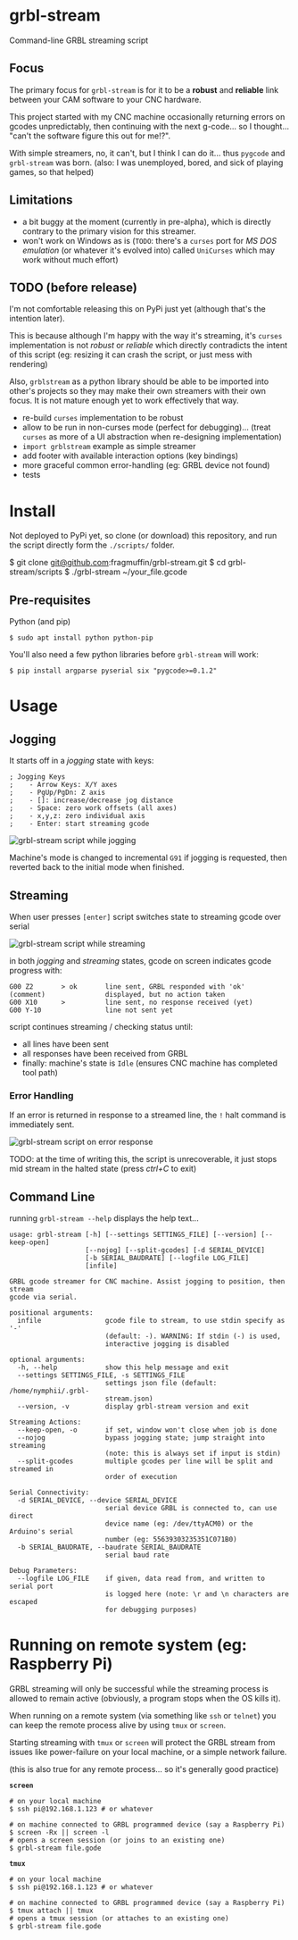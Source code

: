 # grbl-stream

Command-line GRBL streaming script


## Focus

The primary focus for `grbl-stream` is for it to be a **robust** and **reliable**
link between your CAM software to your CNC hardware.

This project started with my CNC machine occasionally returning errors on gcodes
unpredictably, then continuing with the next g-code... so I thought... "can't
the software figure this out for me!?".

With simple streamers, no, it can't, but I think I can do it... thus `pygcode`
and `grbl-stream` was born. (also: I was unemployed, bored, and sick of playing
games, so that helped)


## Limitations

- a bit buggy at the moment (currently in pre-alpha), which is directly contrary to the primary vision for this streamer.
- won't work on Windows as is (`TODO`: there's a `curses` port for _MS DOS emulation_ (or whatever it's evolved into) called `UniCurses` which may work without much effort)


## TODO (before release)

I'm not comfortable releasing this on PyPi just yet (although that's the intention later).

This is because although I'm happy with the way it's streaming, it's `curses`
implementation is not _robust_ or _reliable_ which directly contradicts the
intent of this script (eg: resizing it can crash the script, or just mess with
rendering)

Also, `grblstream` as a python library should be able to be imported into other's
projects so they may make their own streamers with their own focus.
It is not mature enough yet to work effectively that way.

* re-build `curses` implementation to be robust
* allow to be run in non-curses mode (perfect for debugging)... (treat `curses`
  as more of a UI abstraction when re-designing implementation)
* `import grblstream` example as simple streamer
* add footer with available interaction options (key bindings)
* more graceful common error-handling (eg: GRBL device not found)
* tests


# Install

Not deployed to PyPi yet, so clone (or download) this repository, and run the
script directly form the `./scripts/` folder.

   $ git clone git@github.com:fragmuffin/grbl-stream.git
   $ cd grbl-stream/scripts
   $ ./grbl-stream ~/your_file.gcode

## Pre-requisites

Python (and pip)

    $ sudo apt install python python-pip

You'll also need a few python libraries before `grbl-stream` will work:

    $ pip install argparse pyserial six "pygcode>=0.1.2"

# Usage

## Jogging

It starts off in a _jogging_ state with keys:

    ; Jogging Keys                                                                
    ;    - Arrow Keys: X/Y axes                                                   
    ;    - PgUp/PgDn: Z axis                                                      
    ;    - []: increase/decrease jog distance                                     
    ;    - Space: zero work offsets (all axes)                                    
    ;    - x,y,z: zero individual axis                                            
    ;    - Enter: start streaming gcode                                           

![grbl-stream script while jogging](media/jogging.png)

Machine's mode is changed to incremental `G91` if jogging is requested, then reverted back to the initial mode when finished.


## Streaming

When user presses `[enter]` script switches state to streaming gcode over serial

![grbl-stream script while streaming](media/streaming.png)

in both _jogging_ and _streaming_ states, gcode on screen indicates gcode progress with:

    G00 Z2       > ok       line sent, GRBL responded with 'ok'
    (comment)               displayed, but no action taken
    G00 X10      >          line sent, no response received (yet)
    G00 Y-10                line not sent yet

script continues streaming / checking status until:

- all lines have been sent
- all responses have been received from GRBL
- finally: machine's state is `Idle` (ensures CNC machine has completed tool path)


### Error Handling

If an error is returned in response to a streamed line, the `!` halt command is
immediately sent.

![grbl-stream script on error response](media/error.png)

TODO: at the time of writing this, the script is unrecoverable, it just stops
mid stream in the halted state (press _ctrl+C_ to exit)

## Command Line

running `grbl-stream --help` displays the help text...

    usage: grbl-stream [-h] [--settings SETTINGS_FILE] [--version] [--keep-open]
                       [--nojog] [--split-gcodes] [-d SERIAL_DEVICE]
                       [-b SERIAL_BAUDRATE] [--logfile LOG_FILE]
                       [infile]

    GRBL gcode streamer for CNC machine. Assist jogging to position, then stream
    gcode via serial.

    positional arguments:
      infile                gcode file to stream, to use stdin specify as '-'
                            (default: -). WARNING: If stdin (-) is used,
                            interactive jogging is disabled

    optional arguments:
      -h, --help            show this help message and exit
      --settings SETTINGS_FILE, -s SETTINGS_FILE
                            settings json file (default: /home/nymphii/.grbl-
                            stream.json)
      --version, -v         display grbl-stream version and exit

    Streaming Actions:
      --keep-open, -o       if set, window won't close when job is done
      --nojog               bypass jogging state; jump straight into streaming
                            (note: this is always set if input is stdin)
      --split-gcodes        multiple gcodes per line will be split and streamed in
                            order of execution

    Serial Connectivity:
      -d SERIAL_DEVICE, --device SERIAL_DEVICE
                            serial device GRBL is connected to, can use direct
                            device name (eg: /dev/ttyACM0) or the Arduino's serial
                            number (eg: 55639303235351C071B0)
      -b SERIAL_BAUDRATE, --baudrate SERIAL_BAUDRATE
                            serial baud rate

    Debug Parameters:
      --logfile LOG_FILE    if given, data read from, and written to serial port
                            is logged here (note: \r and \n characters are escaped
                            for debugging purposes)


# Running on remote system (eg: Raspberry Pi)

GRBL streaming will only be successful while the streaming process is allowed to
remain active (obviously, a program stops when the OS kills it).

When running on a remote system (via something like
`ssh` or `telnet`) you can keep the remote process alive by using
`tmux` or `screen`.

Starting streaming with `tmux` or `screen` will protect the GRBL stream from
issues like power-failure on your local machine, or a simple network failure.

(this is also true for any remote process... so it's generally good practice)

**`screen`**

    # on your local machine
    $ ssh pi@192.168.1.123 # or whatever

    # on machine connected to GRBL programmed device (say a Raspberry Pi)
    $ screen -Rx || screen -l
    # opens a screen session (or joins to an existing one)
    $ grbl-stream file.gode


**`tmux`**

    # on your local machine
    $ ssh pi@192.168.1.123 # or whatever

    # on machine connected to GRBL programmed device (say a Raspberry Pi)
    $ tmux attach || tmux
    # opens a tmux session (or attaches to an existing one)
    $ grbl-stream file.gode
